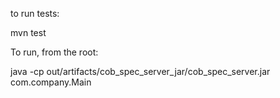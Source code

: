 to run tests:

mvn test

To run, from the root:

java -cp out/artifacts/cob_spec_server_jar/cob_spec_server.jar com.company.Main
